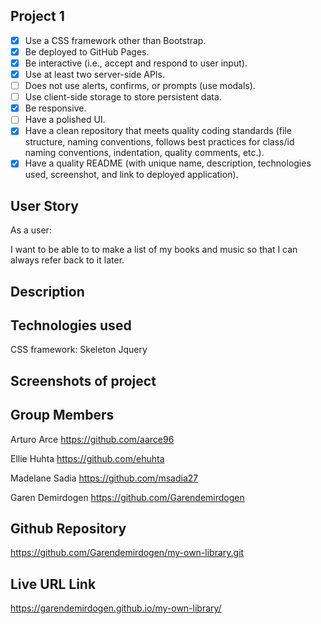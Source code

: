 ## Project 1

- [x] Use a CSS framework other than Bootstrap.
- [x] Be deployed to GitHub Pages.
- [x] Be interactive (i.e., accept and respond to user input).
- [x] Use at least two server-side APIs.
- [ ] Does not use alerts, confirms, or prompts (use modals).
- [ ] Use client-side storage to store persistent data.
- [x] Be responsive.
- [ ] Have a polished UI.
- [x] Have a clean repository that meets quality coding standards (file structure, naming conventions, follows best practices for class/id naming conventions, indentation, quality comments, etc.).
- [x] Have a quality README (with unique name, description, technologies used, screenshot, and link to deployed application).

## User Story

As a user:

I want to be able to to make a list of my books and music so that I can always refer back to it later.

## Description

## Technologies used

CSS framework: Skeleton
Jquery

## Screenshots of project

## Group Members

Arturo Arce
https://github.com/aarce96

Ellie Huhta
https://github.com/ehuhta

Madelane Sadia
https://github.com/msadia27

Garen Demirdogen
https://github.com/Garendemirdogen

## Github Repository

https://github.com/Garendemirdogen/my-own-library.git

## Live URL Link

https://garendemirdogen.github.io/my-own-library/
